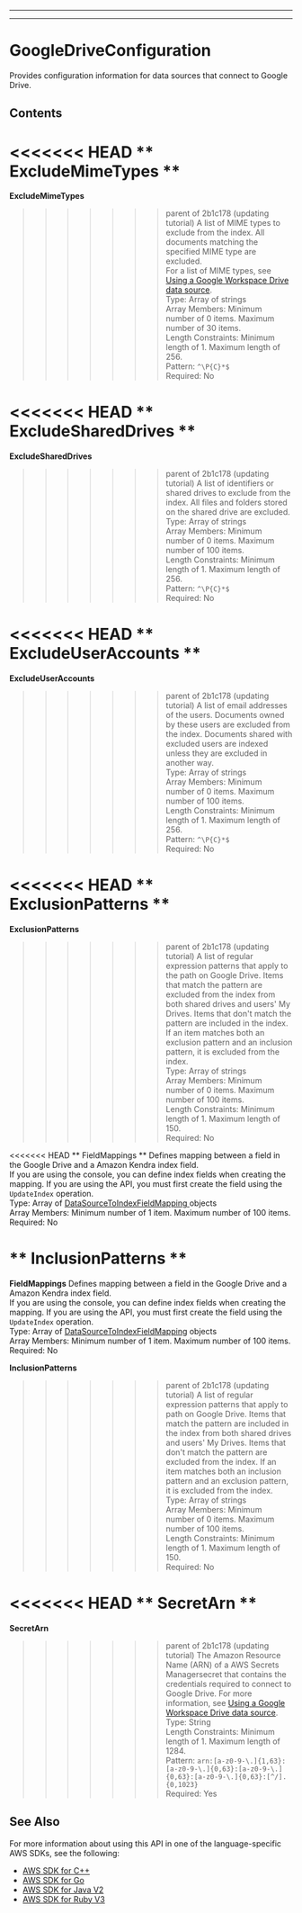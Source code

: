 --------

--------

# GoogleDriveConfiguration<a name="API_GoogleDriveConfiguration"></a>

Provides configuration information for data sources that connect to Google Drive\.

## Contents<a name="API_GoogleDriveConfiguration_Contents"></a>

<<<<<<< HEAD
 ** ExcludeMimeTypes **   <a name="Kendra-Type-GoogleDriveConfiguration-ExcludeMimeTypes"></a>
=======
 **ExcludeMimeTypes**   <a name="Kendra-Type-GoogleDriveConfiguration-ExcludeMimeTypes"></a>
>>>>>>> parent of 2b1c178 (updating tutorial)
A list of MIME types to exclude from the index\. All documents matching the specified MIME type are excluded\.   
For a list of MIME types, see [Using a Google Workspace Drive data source](https://docs.aws.amazon.com/kendra/latest/dg/data-source-google-drive.html)\.  
Type: Array of strings  
Array Members: Minimum number of 0 items\. Maximum number of 30 items\.  
Length Constraints: Minimum length of 1\. Maximum length of 256\.  
Pattern: `^\P{C}*$`   
Required: No

<<<<<<< HEAD
 ** ExcludeSharedDrives **   <a name="Kendra-Type-GoogleDriveConfiguration-ExcludeSharedDrives"></a>
=======
 **ExcludeSharedDrives**   <a name="Kendra-Type-GoogleDriveConfiguration-ExcludeSharedDrives"></a>
>>>>>>> parent of 2b1c178 (updating tutorial)
A list of identifiers or shared drives to exclude from the index\. All files and folders stored on the shared drive are excluded\.  
Type: Array of strings  
Array Members: Minimum number of 0 items\. Maximum number of 100 items\.  
Length Constraints: Minimum length of 1\. Maximum length of 256\.  
Pattern: `^\P{C}*$`   
Required: No

<<<<<<< HEAD
 ** ExcludeUserAccounts **   <a name="Kendra-Type-GoogleDriveConfiguration-ExcludeUserAccounts"></a>
=======
 **ExcludeUserAccounts**   <a name="Kendra-Type-GoogleDriveConfiguration-ExcludeUserAccounts"></a>
>>>>>>> parent of 2b1c178 (updating tutorial)
A list of email addresses of the users\. Documents owned by these users are excluded from the index\. Documents shared with excluded users are indexed unless they are excluded in another way\.  
Type: Array of strings  
Array Members: Minimum number of 0 items\. Maximum number of 100 items\.  
Length Constraints: Minimum length of 1\. Maximum length of 256\.  
Pattern: `^\P{C}*$`   
Required: No

<<<<<<< HEAD
 ** ExclusionPatterns **   <a name="Kendra-Type-GoogleDriveConfiguration-ExclusionPatterns"></a>
=======
 **ExclusionPatterns**   <a name="Kendra-Type-GoogleDriveConfiguration-ExclusionPatterns"></a>
>>>>>>> parent of 2b1c178 (updating tutorial)
A list of regular expression patterns that apply to the path on Google Drive\. Items that match the pattern are excluded from the index from both shared drives and users' My Drives\. Items that don't match the pattern are included in the index\. If an item matches both an exclusion pattern and an inclusion pattern, it is excluded from the index\.  
Type: Array of strings  
Array Members: Minimum number of 0 items\. Maximum number of 100 items\.  
Length Constraints: Minimum length of 1\. Maximum length of 150\.  
Required: No

<<<<<<< HEAD
 ** FieldMappings **   <a name="Kendra-Type-GoogleDriveConfiguration-FieldMappings"></a>
Defines mapping between a field in the Google Drive and a Amazon Kendra index field\.  
If you are using the console, you can define index fields when creating the mapping\. If you are using the API, you must first create the field using the `UpdateIndex` operation\.  
Type: Array of [ DataSourceToIndexFieldMapping ](API_DataSourceToIndexFieldMapping.md) objects  
Array Members: Minimum number of 1 item\. Maximum number of 100 items\.  
Required: No

 ** InclusionPatterns **   <a name="Kendra-Type-GoogleDriveConfiguration-InclusionPatterns"></a>
=======
 **FieldMappings**   <a name="Kendra-Type-GoogleDriveConfiguration-FieldMappings"></a>
Defines mapping between a field in the Google Drive and a Amazon Kendra index field\.  
If you are using the console, you can define index fields when creating the mapping\. If you are using the API, you must first create the field using the `UpdateIndex` operation\.  
Type: Array of [DataSourceToIndexFieldMapping](API_DataSourceToIndexFieldMapping.md) objects  
Array Members: Minimum number of 1 item\. Maximum number of 100 items\.  
Required: No

 **InclusionPatterns**   <a name="Kendra-Type-GoogleDriveConfiguration-InclusionPatterns"></a>
>>>>>>> parent of 2b1c178 (updating tutorial)
A list of regular expression patterns that apply to path on Google Drive\. Items that match the pattern are included in the index from both shared drives and users' My Drives\. Items that don't match the pattern are excluded from the index\. If an item matches both an inclusion pattern and an exclusion pattern, it is excluded from the index\.  
Type: Array of strings  
Array Members: Minimum number of 0 items\. Maximum number of 100 items\.  
Length Constraints: Minimum length of 1\. Maximum length of 150\.  
Required: No

<<<<<<< HEAD
 ** SecretArn **   <a name="Kendra-Type-GoogleDriveConfiguration-SecretArn"></a>
=======
 **SecretArn**   <a name="Kendra-Type-GoogleDriveConfiguration-SecretArn"></a>
>>>>>>> parent of 2b1c178 (updating tutorial)
The Amazon Resource Name \(ARN\) of a AWS Secrets Managersecret that contains the credentials required to connect to Google Drive\. For more information, see [Using a Google Workspace Drive data source](https://docs.aws.amazon.com/kendra/latest/dg/data-source-google-drive.html)\.  
Type: String  
Length Constraints: Minimum length of 1\. Maximum length of 1284\.  
Pattern: `arn:[a-z0-9-\.]{1,63}:[a-z0-9-\.]{0,63}:[a-z0-9-\.]{0,63}:[a-z0-9-\.]{0,63}:[^/].{0,1023}`   
Required: Yes

## See Also<a name="API_GoogleDriveConfiguration_SeeAlso"></a>

For more information about using this API in one of the language\-specific AWS SDKs, see the following:
+  [ AWS SDK for C\+\+](https://docs.aws.amazon.com/goto/SdkForCpp/kendra-2019-02-03/GoogleDriveConfiguration) 
+  [ AWS SDK for Go](https://docs.aws.amazon.com/goto/SdkForGoV1/kendra-2019-02-03/GoogleDriveConfiguration) 
+  [ AWS SDK for Java V2](https://docs.aws.amazon.com/goto/SdkForJavaV2/kendra-2019-02-03/GoogleDriveConfiguration) 
+  [ AWS SDK for Ruby V3](https://docs.aws.amazon.com/goto/SdkForRubyV3/kendra-2019-02-03/GoogleDriveConfiguration) 